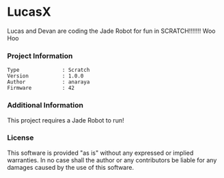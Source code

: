 LucasX
================

Lucas and Devan are coding the Jade Robot for fun in SCRATCH!!!!!!! Woo Hoo

### Project Information
```
Type              : Scratch
Version           : 1.0.0
Author            : anaraya
Firmware          : 42
```

### Additional Information
This project requires a Jade Robot to run!

### License
This software is provided "as is" without any expressed or implied warranties.  In no case shall the author or any contributors be liable for any damages caused by the use of this software.


